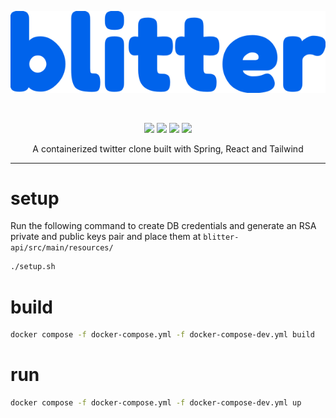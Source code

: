 <div align="center">
    <p>
    <a href="https://blitter.augtheo.com/">
        <img alt="Blitter" src="./blitter-web/public/logo.svg">
    </a>
    </p>
    <br>
    <p>
        <img src="https://img.shields.io/badge/spring-%236DB33F.svg?style=for-the-badge&logo=spring&logoColor=white"/>
        <img src="https://img.shields.io/badge/react-%2320232a.svg?style=for-the-badge&logo=react&logoColor=%2361DAFB"/>
        <img src="https://img.shields.io/badge/tailwind-%2338B2AC.svg?style=for-the-badge&logo=tailwind&logoColor=white"/>
        <img src="https://img.shields.io/badge/docker-%230db7ed.svg?style=for-the-badge&logo=docker&logoColor=white"/>
    </p>
    A containerized twitter clone built with Spring, React and Tailwind
    
---
</div>

# setup

Run the following command to create DB credentials and generate an RSA private and public keys pair and place them at `blitter-api/src/main/resources/`


```bash
./setup.sh 
```

# build

```bash
docker compose -f docker-compose.yml -f docker-compose-dev.yml build
```

# run
```bash
docker compose -f docker-compose.yml -f docker-compose-dev.yml up
```


